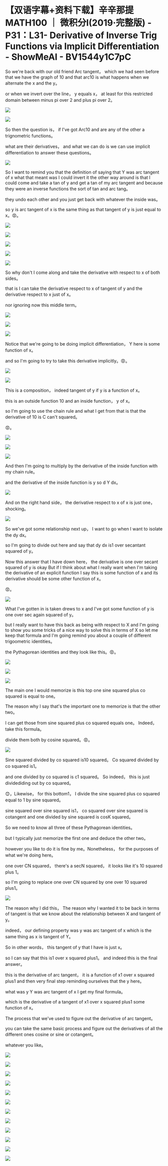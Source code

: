 # 【双语字幕+资料下载】辛辛那提 MATH100 ｜ 微积分Ⅰ(2019·完整版) - P31：L31- Derivative of Inverse Trig Functions via Implicit Differentiation - ShowMeAI - BV1544y1C7pC

So we're back with our old friend Arc tangent， which we had seen before that we have the graph of 10 and that arc10 is what happens when we alternate the x and the y。

 or when we invert over the line， y equals x， at least for this restricted domain between minus pi over 2 and plus pi over 2。



![](img/273c8af4b1dc3d53775567dd0b4b5df5_1.png)

![](img/273c8af4b1dc3d53775567dd0b4b5df5_2.png)

So then the question is， if I've got Arc10 and are any of the other a trignometric functions。

 what are their derivatives， and what we can do is we can use implicit differentiation to answer these questions。



![](img/273c8af4b1dc3d53775567dd0b4b5df5_4.png)

So I want to remind you that the definition of saying that Y was arc tangent of x what that meant was I could invert it the other way around is that I could come and take a tan of y and get a tan of my arc tangent and because they were an inverse functions the sort of tan and arc tang。

 they undo each other and you just get back with whatever the inside was。

 so y is arc tangent of x is the same thing as that tangent of y is just equal to x。😡。



![](img/273c8af4b1dc3d53775567dd0b4b5df5_6.png)

![](img/273c8af4b1dc3d53775567dd0b4b5df5_7.png)

![](img/273c8af4b1dc3d53775567dd0b4b5df5_8.png)

![](img/273c8af4b1dc3d53775567dd0b4b5df5_9.png)

![](img/273c8af4b1dc3d53775567dd0b4b5df5_10.png)

So why don't I come along and take the derivative with respect to x of both sides。

 that is I can take the derivative respect to x of tangent of y and the derivative respect to x just of x。

 nor ignoring now this middle term。

![](img/273c8af4b1dc3d53775567dd0b4b5df5_12.png)

![](img/273c8af4b1dc3d53775567dd0b4b5df5_13.png)

![](img/273c8af4b1dc3d53775567dd0b4b5df5_14.png)

Notice that we're going to be doing implicit differentiation， Y here is some function of x。

 and so I'm going to try to take this derivative implicitly。😡。



![](img/273c8af4b1dc3d53775567dd0b4b5df5_16.png)

![](img/273c8af4b1dc3d53775567dd0b4b5df5_17.png)

This is a composition， indeed tangent of y if y is a function of x。

 this is an outside function 10 and an inside function， y of x。

 so I'm going to use the chain rule and what I get from that is that the derivative of 10 is C can't squared。

😡。

![](img/273c8af4b1dc3d53775567dd0b4b5df5_19.png)

![](img/273c8af4b1dc3d53775567dd0b4b5df5_20.png)

![](img/273c8af4b1dc3d53775567dd0b4b5df5_21.png)

And then I'm going to multiply by the derivative of the inside function with my chain rule。

 and the derivative of the inside function is y so d Y dx。



![](img/273c8af4b1dc3d53775567dd0b4b5df5_23.png)

And on the right hand side， the derivative respect to x of x is just one， shocking。



![](img/273c8af4b1dc3d53775567dd0b4b5df5_25.png)

So we've got some relationship next up， I want to go when I want to isolate the dy dx。

 so I'm going to divide out here and say that dy dx is1 over secantant squared of y。

 Now this answer that I have down here， the derivative is one over secant squared of y is okay But if I think about what I really want when I'm taking the derivative of an explicit function I say this is some function of x and its derivative should be some other function of x。

😡。

![](img/273c8af4b1dc3d53775567dd0b4b5df5_27.png)

What I've gotten in is taken drews to x and I've got some function of y is one over sec again squared of y。

 but I really want to have this back as being with respect to X and I'm going to show you some tricks of a nice way to solve this in terms of X so let me keep that formula and I'm going remind you about a couple of different trigoometric identities。

 the Pythagorean identities and they look like this。😡。



![](img/273c8af4b1dc3d53775567dd0b4b5df5_29.png)

![](img/273c8af4b1dc3d53775567dd0b4b5df5_30.png)

![](img/273c8af4b1dc3d53775567dd0b4b5df5_31.png)

The main one I would memorize is this top one sine squared plus co squared is equal to one。

 The reason why I say that's the important one to memorize is that the other two。

 I can get those from sine squared plus co squared equals one。 Indeed， take this formula。

 divide them both by cosine squared。😡。

![](img/273c8af4b1dc3d53775567dd0b4b5df5_33.png)

Sine squared divided by co squared is10 squared。 Co squared divided by co squared is1。

 and one divided by co squared is c1 squared。 So indeed， this is just dividediding out by co squared。

😊，Likewise， for this bottom1， I divide the sine squared plus co squared equal to 1 by sine squared。

 sine squared over sine squared is1， co squared over sine squared is cotangent and one divided by sine squared is cosK squared。

So we need to know all three of these Pythagorean identities。

 but I typically just memorize the first one and deduce the other two。

 however you like to do it is fine by me。Nonetheless， for the purposes of what we're doing here。

 one over CN squared， there's a secN squared， it looks like it's 10 squared plus 1。

 so I'm going to replace one over CN squared by one over 10 squared plus1。



![](img/273c8af4b1dc3d53775567dd0b4b5df5_35.png)

The reason why I did this， The reason why I wanted it to be back in terms of tangent is that we know about the relationship between X and tangent of y。

 indeed， our defining property was y was arc tangent of x which is the same thing as x is tangent of Y。

 So in other words， this tangent of y that I have is just x。

 so I can say that this is1 over x squared plus1。 and indeed this is the final answer。

 this is the derivative of arc tangent， it is a function of x1 over x squared plus1 and then very final step reminding ourselves that the y here。

 what was y Y was arc tangent of x I get my final formula。

 which is the derivative of a tangent of x1 over x squared plus1 some function of x。

 The process that we've used to figure out the derivative of arc tangent。

 you can take the same basic process and figure out the derivatives of all the different ones cosine or sine or cotangent。

 whatever you like。

![](img/273c8af4b1dc3d53775567dd0b4b5df5_37.png)

![](img/273c8af4b1dc3d53775567dd0b4b5df5_38.png)

![](img/273c8af4b1dc3d53775567dd0b4b5df5_39.png)

![](img/273c8af4b1dc3d53775567dd0b4b5df5_40.png)

![](img/273c8af4b1dc3d53775567dd0b4b5df5_41.png)

![](img/273c8af4b1dc3d53775567dd0b4b5df5_42.png)

![](img/273c8af4b1dc3d53775567dd0b4b5df5_43.png)

![](img/273c8af4b1dc3d53775567dd0b4b5df5_44.png)

![](img/273c8af4b1dc3d53775567dd0b4b5df5_45.png)

![](img/273c8af4b1dc3d53775567dd0b4b5df5_46.png)

![](img/273c8af4b1dc3d53775567dd0b4b5df5_47.png)

![](img/273c8af4b1dc3d53775567dd0b4b5df5_48.png)